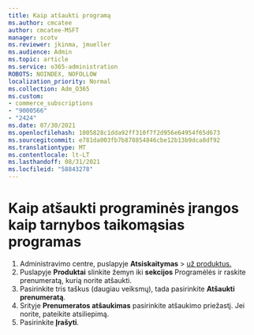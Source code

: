 ```yaml
---
title: Kaip atšaukti programą
ms.author: cmcatee
author: cmcatee-MSFT
manager: scotv
ms.reviewer: jkinma, jmueller
ms.audience: Admin
ms.topic: article
ms.service: o365-administration
ROBOTS: NOINDEX, NOFOLLOW
localization_priority: Normal
ms.collection: Adm_O365
ms.custom:
- commerce_subscriptions
- "9000566"
- "2424"
ms.date: 07/30/2021
ms.openlocfilehash: 1005828c1dda92ff310f7f2d956e64954f65d673
ms.sourcegitcommit: e781da003fb7b878854846cbe12b13b9dca8df92
ms.translationtype: MT
ms.contentlocale: lt-LT
ms.lasthandoff: 08/31/2021
ms.locfileid: "58843278"
---
```

# <a name="how-to-cancel-software-as-a-service-apps"></a>Kaip atšaukti programinės įrangos kaip tarnybos taikomąsias programas

1. Administravimo centre, puslapyje **Atsiskaitymas**  >  [už produktus.](https://go.microsoft.com/fwlink/p/?linkid=842054)
2. Puslapyje **Produktai** slinkite žemyn iki **sekcijos** Programėlės ir raskite prenumeratą, kurią norite atšaukti. 
3. Pasirinkite tris taškus (daugiau veiksmų), tada pasirinkite **Atšaukti prenumeratą**.
4. Srityje **Prenumeratos atšaukimas** pasirinkite atšaukimo priežastį. Jei norite, pateikite atsiliepimą.
5. Pasirinkite **Įrašyti**.